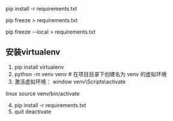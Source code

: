 pip install -r requirements.txt


pip freeze > requirements.txt

pip freeze --local > requirements.txt
## 安装virtualenv

1. pip install virtualenv
2. python -m venv venv   # 在项目目录下创建名为 venv 的虚拟环境
3. 激活虚拟环境：
window
venv\Scripts\activate

linux
source venv/bin/activate

4. pip install -r requirements.txt
5. quit
deactivate


